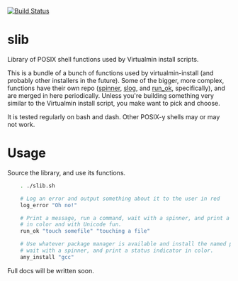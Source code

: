 [![Build Status](https://travis-ci.org/virtualmin/slib.svg?branch=master)](https://travis-ci.org/virtualmin/slib)

# slib
Library of POSIX shell functions used by Virtualmin install scripts.

This is a bundle of a bunch of functions used by virtualmin-install (and probably other installers in the future). Some of the bigger, more complex, functions have their own repo ([spinner](https://github.com/swelljoe/spinner), [slog](https://github.com/swelljoe/slog), and [run_ok](https://github.com/swelljoe/run_ok), specifically), and are merged in here periodically. Unless you're building something very similar to the Virtualmin install script, you make want to pick and choose.

It is tested regularly on bash and dash. Other POSIX-y shells may or may not work.

# Usage

Source the library, and use its functions.

```bash
    . ./slib.sh

    # Log an error and output something about it to the user in red
    log_error "Oh no!"

    # Print a message, run a command, wait with a spinner, and print a status indicator,
    # in color and with Unicode fun.
    run_ok "touch somefile" "touching a file"

    # Use whatever package manager is available and install the named package
    # wait with a spinner, and print a status indicator in color.
    any_install "gcc"
```

Full docs will be written soon.
